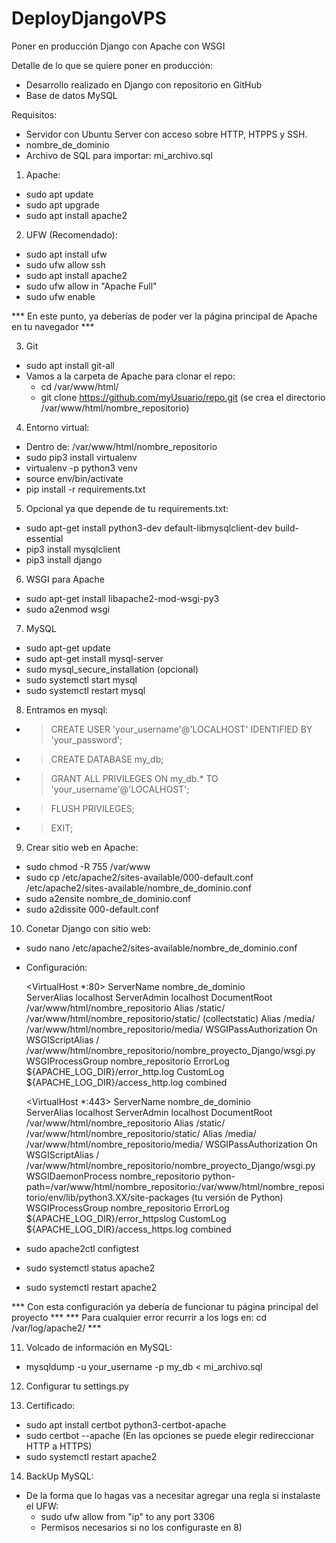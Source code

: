 # DeployDjangoVPS
Poner en producción Django con Apache con WSGI

Detalle de lo que se quiere poner en producción:
  - Desarrollo realizado en Django con repositorio en GitHub
  - Base de datos MySQL

Requisitos:
  - Servidor con Ubuntu Server con acceso sobre HTTP, HTPPS y SSH.
  - nombre_de_dominio
  - Archivo de SQL para importar: mi_archivo.sql

1) Apache:
  - sudo apt update
  - sudo apt upgrade
  - sudo apt install apache2

2) UFW (Recomendado):
  - sudo apt install ufw
  - sudo ufw allow ssh
  - sudo apt install apache2
  - sudo ufw allow in "Apache Full"
  - sudo ufw enable

*** En este punto, ya deberías de poder ver la página principal de Apache en tu navegador ***

3) Git
  - sudo apt install git-all
  - Vamos a la carpeta de Apache para clonar el repo:
    - cd /var/www/html/
    - git clone https://github.com/myUsuario/repo.git (se crea el directorio /var/www/html/nombre_repositorio)

4) Entorno virtual:
  - Dentro de: /var/www/html/nombre_repositorio
  - sudo pip3 install virtualenv 
  - virtualenv -p python3 venv
  - source env/bin/activate
  - pip install -r requirements.txt

5) Opcional ya que depende de tu requirements.txt:
  - sudo apt-get install python3-dev default-libmysqlclient-dev build-essential
  - pip3 install mysqlclient
  - pip3 install django

6) WSGI para Apache
  - sudo apt-get install libapache2-mod-wsgi-py3 
  - sudo a2enmod wsgi

7) MySQL
  - sudo apt-get update
  - sudo apt-get install mysql-server 
  - sudo mysql_secure_installation (opcional)
  - sudo systemctl start mysql
  - sudo systemctl restart mysql

8) Entramos en mysql:
  - > CREATE USER 'your_username'@'LOCALHOST' IDENTIFIED BY 'your_password';
  - > CREATE DATABASE my_db;
  - > GRANT ALL PRIVILEGES ON my_db.* TO 'your_username'@'LOCALHOST';
  - > FLUSH PRIVILEGES;
  - > EXIT;

9) Crear sitio web en Apache:
  - sudo chmod -R 755 /var/www
  - sudo cp /etc/apache2/sites-available/000-default.conf /etc/apache2/sites-available/nombre_de_dominio.conf 
  - sudo a2ensite nombre_de_dominio.conf
  - sudo a2dissite 000-default.conf 

10) Conetar Django con sitio web:
  - sudo nano /etc/apache2/sites-available/nombre_de_dominio.conf
  - Configuración:

      <VirtualHost *:80>
        ServerName nombre_de_dominio   
        ServerAlias localhost
        ServerAdmin localhost
        DocumentRoot /var/www/html/nombre_repositorio
        Alias /static/ /var/www/html/nombre_repositorio/static/ (collectstatic)
        Alias /media/  /var/www/html/nombre_repositorio/media/
        WSGIPassAuthorization On
        WSGIScriptAlias / /var/www/html/nombre_repositorio/nombre_proyecto_Django/wsgi.py
        WSGIProcessGroup nombre_repositorio
        ErrorLog ${APACHE_LOG_DIR}/error_http.log
        CustomLog ${APACHE_LOG_DIR}/access_http.log combined
    </VirtualHost>

    <VirtualHost *:443>
        ServerName nombre_de_dominio  
        ServerAlias localhost
        ServerAdmin localhost
        DocumentRoot /var/www/html/nombre_repositorio
        Alias /static/ /var/www/html/nombre_repositorio/static/
        Alias /media/  /var/www/html/nombre_repositorio/media/
        WSGIPassAuthorization On
        WSGIScriptAlias / /var/www/html/nombre_repositorio/nombre_proyecto_Django/wsgi.py
        WSGIDaemonProcess nombre_repositorio python-path=/var/www/html/nombre_repositorio:/var/www/html/nombre_repositorio/env/lib/python3.XX/site-packages (tu versión de Python)
        WSGIProcessGroup nombre_repositorio
        ErrorLog ${APACHE_LOG_DIR}/error_httpslog
        CustomLog ${APACHE_LOG_DIR}/access_https.log combined
    </VirtualHost>

  - sudo apache2ctl configtest
  - sudo systemctl status apache2
  - sudo systemctl restart apache2

*** Con esta configuración ya debería de funcionar tu página principal del proyecto ***
*** Para cualquier error recurrir a los logs en: cd /var/log/apache2/ ***

11) Volcado de información en MySQL:
  - mysqldump -u your_username -p my_db < mi_archivo.sql

12) Configurar tu settings.py

13) Certificado:
  - sudo apt install certbot python3-certbot-apache
  - sudo certbot --apache (En las opciones se puede elegir redireccionar HTTP a HTTPS)
  - sudo systemctl restart apache2

14) BackUp MySQL:
  - De la forma que lo hagas vas a necesitar agregar una regla si instalaste el UFW:
    - sudo ufw allow from "ip" to any port 3306
    - Permisos necesarios si no los configuraste en 8)




